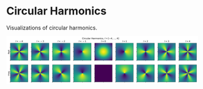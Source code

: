 # Circular Harmonics

Visualizations of circular harmonics.

![Circular Harmonics](img/circular_harmonics.png)
